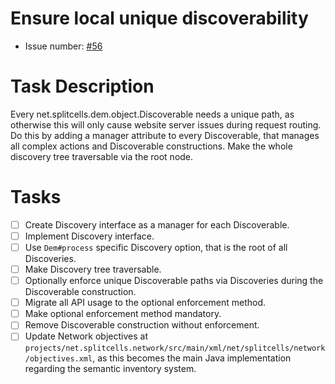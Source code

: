 # Ensure local unique discoverability
* Issue number: [\#56](https://codeberg.org/splitcells-net/net.splitcells.network.community/issues/56)
# Task Description
Every net.splitcells.dem.object.Discoverable needs a unique path,
as otherwise this will only cause website server issues during request routing.
Do this by adding a manager attribute to every Discoverable,
that manages all complex actions and Discoverable constructions.
Make the whole discovery tree traversable via the root node.
# Tasks
* [ ] Create Discovery interface as a manager for each Discoverable.
* [ ] Implement Discovery interface. 
* [ ] Use `Dem#process` specific Discovery option, that is the root of all Discoveries.
* [ ] Make Discovery tree traversable.
* [ ] Optionally enforce unique Discoverable paths via Discoveries during the Discoverable construction.
* [ ] Migrate all API usage to the optional enforcement method.
* [ ] Make optional enforcement method mandatory.
* [ ] Remove Discoverable construction without enforcement.
* [ ] Update Network objectives at `projects/net.splitcells.network/src/main/xml/net/splitcells/network/objectives.xml`,
  as this becomes the main Java implementation regarding the semantic inventory system.
